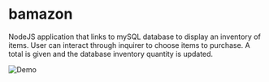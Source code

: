 # bamazon

NodeJS application that links to mySQL database to display an inventory of items. User can interact through inquirer to choose items to purchase. A total is given and the database inventory quantity is updated.

![Demo](BamazonDemo.gif)